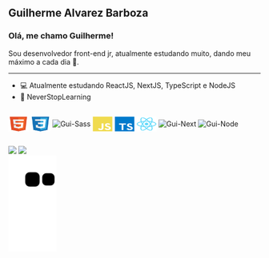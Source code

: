 ## Guilherme Alvarez Barboza 

### Olá, me chamo Guilherme!

Sou desenvolvedor front-end jr, atualmente estudando muito, dando meu máximo a cada dia 👊.
<hr />

- 💻 Atualmente estudando ReactJS, NextJS, TypeScript e NodeJS
- 🚀 NeverStopLearning
  
<div style="display: inline_block"><br>
  <img align="center" alt="Gui-HTML" height="30" width="40" src="https://raw.githubusercontent.com/devicons/devicon/master/icons/html5/html5-original.svg">
  <img align="center" alt="Gui-CSS" height="30" width="40" src="https://raw.githubusercontent.com/devicons/devicon/master/icons/css3/css3-original.svg">
  <img align="center" alt="Gui-Sass" height="30" width="40" src="https://cdn.jsdelivr.net/gh/devicons/devicon/icons/sass/sass-original.svg" />
  <img align="center" alt="Gui-Js" height="30" width="40" src="https://raw.githubusercontent.com/devicons/devicon/master/icons/javascript/javascript-plain.svg">
  <img align="center" alt="Gui-Ts" height="30" width="40" src="https://raw.githubusercontent.com/devicons/devicon/master/icons/typescript/typescript-plain.svg">
  <img align="center" alt="Gui-React" height="30" width="40" src="https://raw.githubusercontent.com/devicons/devicon/master/icons/react/react-original.svg">
  <img align="center" alt="Gui-Next" height="30" width="40" src="https://cdn.jsdelivr.net/gh/devicons/devicon/icons/nextjs/nextjs-original.svg" />
  <img align="center" alt="Gui-Node" height="30" width="40" src="https://cdn.jsdelivr.net/gh/devicons/devicon/icons/nodejs/nodejs-original.svg" />
</div>
  
  ##
  
 <div>
   <a href="mailto:gui06barboza@gmail.com" target="_blank"><img src="https://img.shields.io/badge/Gmail-D14836?style=for-the-badge&logo=gmail&logoColor=white"></a>
   <a href="https://www.linkedin.com/in/guilherme-alvarez-barboza-44388318b/" target="_blank"><img src="https://img.shields.io/badge/LinkedIn-0077B5?style=for-the-badge&logo=linkedin&logoColor=white"></a>
 </div
   
 ![Snake animation](https://github.com/GuilhermeAlvarez-00/GuilhermeAlvarez-00/blob/output/github-contribution-grid-snake.svg)
   
